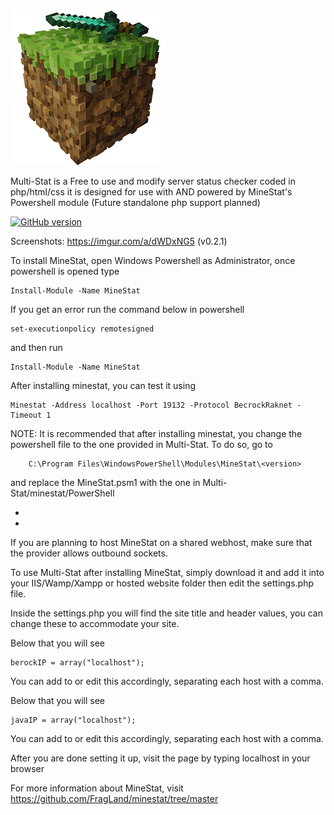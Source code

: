 ![Multi-Stat](https://github.com/Deadlineem/Multi-Stat/blob/398fce629c8af449be984356972f8f8273581dc0/images/logo.png)

Multi-Stat is a Free to use and modify server status checker coded in php/html/css
it is designed for use with AND powered by MineStat's Powershell module (Future standalone php support planned)

[![GitHub version](https://d25lcipzij17d.cloudfront.net/badge.svg?id=gh&r=r&ts=1683906897&type=6e&v=0.2.4&x2=0)](https://github.com/Deadlineem/Multi-Stat/releases/latest)

Screenshots: https://imgur.com/a/dWDxNG5 (v0.2.1)

To install MineStat, open Windows Powershell as Administrator, once powershell is opened type 

    Install-Module -Name MineStat

If you get an error run the command below in powershell

    set-executionpolicy remotesigned
    
and then run 

    Install-Module -Name MineStat

After installing minestat, you can test it using 

    Minestat -Address localhost -Port 19132 -Protocol BecrockRaknet -Timeout 1

NOTE: It is recommended that after installing minestat, you change the powershell file to the one provided in Multi-Stat.  To do so, go to

        C:\Program Files\WindowsPowerShell\Modules\MineStat\<version>
and replace the MineStat.psm1 with the one in Multi-Stat/minestat/PowerShell

*
*

If you are planning to host MineStat on a shared webhost, make sure 
that the provider allows outbound sockets.		     



To use Multi-Stat after installing MineStat, simply download it and
add it into your IIS/Wamp/Xampp or hosted website folder then edit the 
settings.php file.

Inside the settings.php you will find the site title and header
values, you can change these to accommodate your site.

Below that you will see 

    berockIP = array("localhost");
    
You can add to or edit this accordingly, separating each
host with a comma.

Below that you will see 

    javaIP = array("localhost");
    
You can add to or edit this accordingly, separating each
host with a comma.

After you are done setting it up, visit the page by typing
localhost in your browser


For more information about MineStat, visit https://github.com/FragLand/minestat/tree/master
